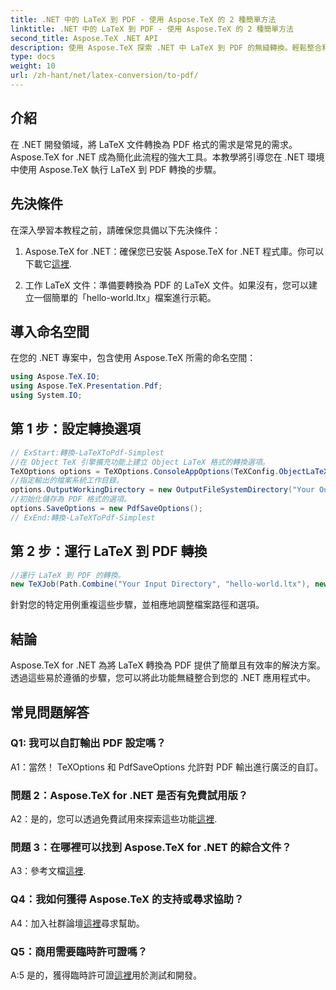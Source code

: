 ```yaml
---
title: .NET 中的 LaTeX 到 PDF - 使用 Aspose.TeX 的 2 種簡單方法
linktitle: .NET 中的 LaTeX 到 PDF - 使用 Aspose.TeX 的 2 種簡單方法
second_title: Aspose.TeX .NET API
description: 使用 Aspose.TeX 探索 .NET 中 LaTeX 到 PDF 的無縫轉換。輕鬆整合和自訂您的 PDF 輸出。
type: docs
weight: 10
url: /zh-hant/net/latex-conversion/to-pdf/
---
```

## 介紹

在 .NET 開發領域，將 LaTeX 文件轉換為 PDF 格式的需求是常見的需求。 Aspose.TeX for .NET 成為簡化此流程的強大工具。本教學將引導您在 .NET 環境中使用 Aspose.TeX 執行 LaTeX 到 PDF 轉換的步驟。

## 先決條件

在深入學習本教程之前，請確保您具備以下先決條件：

1.  Aspose.TeX for .NET：確保您已安裝 Aspose.TeX for .NET 程式庫。你可以下載它[這裡](https://releases.aspose.com/tex/net/).

2. 工作 LaTeX 文件：準備要轉換為 PDF 的 LaTeX 文件。如果沒有，您可以建立一個簡單的「hello-world.ltx」檔案進行示範。

## 導入命名空間

在您的 .NET 專案中，包含使用 Aspose.TeX 所需的命名空間：

```csharp
using Aspose.TeX.IO;
using Aspose.TeX.Presentation.Pdf;
using System.IO;
```

## 第 1 步：設定轉換選項

```csharp
// ExStart:轉換-LaTeXToPdf-Simplest
//在 Object TeX 引擎擴充功能上建立 Object LaTeX 格式的轉換選項。
TeXOptions options = TeXOptions.ConsoleAppOptions(TeXConfig.ObjectLaTeX);
//指定輸出的檔案系統工作目錄。
options.OutputWorkingDirectory = new OutputFileSystemDirectory("Your Output Directory");
//初始化儲存為 PDF 格式的選項。
options.SaveOptions = new PdfSaveOptions();
// ExEnd:轉換-LaTeXToPdf-Simplest
```

## 第 2 步：運行 LaTeX 到 PDF 轉換

```csharp
//運行 LaTeX 到 PDF 的轉換。
new TeXJob(Path.Combine("Your Input Directory", "hello-world.ltx"), new PdfDevice(), options).Run();
```

針對您的特定用例重複這些步驟，並相應地調整檔案路徑和選項。

## 結論

Aspose.TeX for .NET 為將 LaTeX 轉換為 PDF 提供了簡單且有效率的解決方案。透過這些易於遵循的步驟，您可以將此功能無縫整合到您的 .NET 應用程式中。

## 常見問題解答

### Q1: 我可以自訂輸出 PDF 設定嗎？

A1：當然！ TeXOptions 和 PdfSaveOptions 允許對 PDF 輸出進行廣泛的自訂。

### 問題 2：Aspose.TeX for .NET 是否有免費試用版？

 A2：是的，您可以透過免費試用來探索這些功能[這裡](https://releases.aspose.com/).

### 問題 3：在哪裡可以找到 Aspose.TeX for .NET 的綜合文件？

 A3：參考文檔[這裡](https://reference.aspose.com/tex/net/).

### Q4：我如何獲得 Aspose.TeX 的支持或尋求協助？

 A4：加入社群論壇[這裡](https://forum.aspose.com/c/tex/47)尋求幫助。

### Q5：商用需要臨時許可證嗎？

 A:5 是的，獲得臨時許可證[這裡](https://purchase.aspose.com/temporary-license/)用於測試和開發。